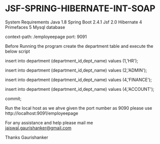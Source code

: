 # JSF-SPRING-HIBERNATE-INT-SOAP

System Requirements
Java 1.8 Spring Boot 2.4.1 Jsf 2.0 Hibernate 4 Primefaces 5 Mysql database

context-path: /employeepage port: 9091

Before Running the program create the department table and execute the below script

insert into department (department_id,dept_name) values (1,'HR');

insert into department (department_id,dept_name) values (2,'ADMIN');

insert into department (department_id,dept_name) values (4,'FINANCE');

insert into department (department_id,dept_name) values (4,'ACCOUNT');

commit;

Run the local host as we ahve given the port number as 9090 please use http://localhost:9091/employeepage


For any assistance and help please mail me jaiswal.gaurishanker@gmail.com


Thanks
Gaurishanker

